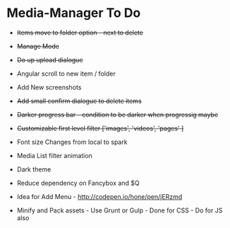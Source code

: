 
# Media-Manager To Do

* ~~Items move to folder option - next to delete~~
* ~~Manage Mode~~
* ~~Do up upload dialogue~~
* Angular scroll to new item / folder
* Add New screenshots
* ~~Add small confirm dialogue to delete items~~ 

* ~~Darker progress bar - condition to be darker when progressig maybe~~
* ~~Customizable first level filter ['images', 'videos', 'pages' ]~~
* Font size Changes from local to spark
* Media List filter animation
* Dark theme
* Reduce dependency on Fancybox and $Q
* Idea for Add Menu - http://codepen.io/hone/pen/jERzmd
* Minify and Pack assets - Use Grunt or Gulp - Done for CSS - Do for JS also